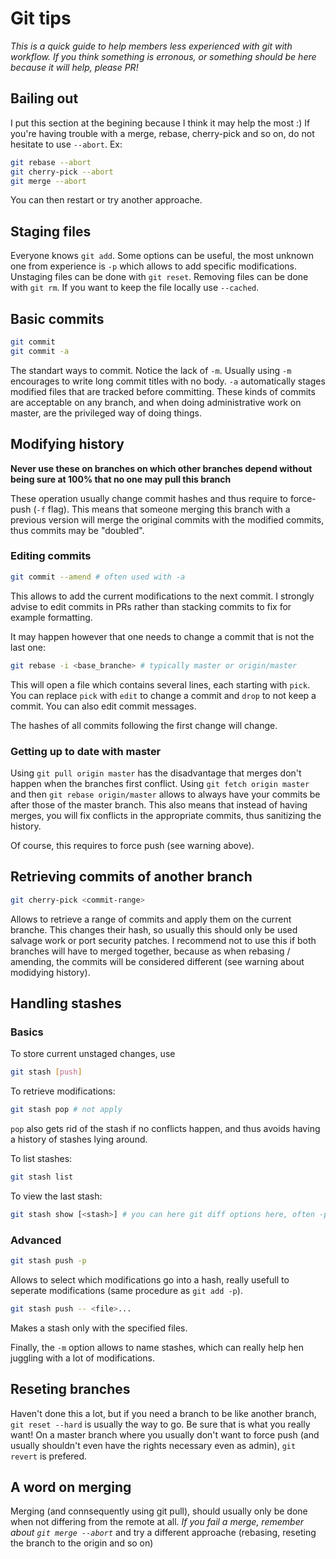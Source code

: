 # Git tips

*This is a quick guide to help members less experienced with git with workflow.*
*If you think something is erronous, or something should be here because it will help, please PR!*

## Bailing out

I put this section at the begining because I think it may help the most :)
If you're having trouble with a merge, rebase, cherry-pick and so on, do not hesitate to use `--abort`.
Ex:
```bash
git rebase --abort
git cherry-pick --abort
git merge --abort
```
You can then restart or try another approache.

## Staging files

Everyone knows `git add`.
Some options can be useful, the most unknown one from experience is `-p` which allows to add specific modifications.
Unstaging files can be done with `git reset`.
Removing files can be done with `git rm`. If you want to keep the file locally use `--cached`.

## Basic commits

```bash
git commit
git commit -a
```
The standart ways to commit. Notice the lack of `-m`.
Usually using `-m` encourages to write long commit titles with no body.
`-a` automatically stages modified files that are tracked before committing.
These kinds of commits are acceptable on any branch, and when doing administrative work on master, are the privileged way of doing things.

## Modifying history

**Never use these on branches on which other branches depend without being sure at 100% that no one may pull this branch**

These operation usually change commit hashes and thus require to force-push (`-f` flag).
This means that someone merging this branch with a previous version will merge the original commits with the modified commits, thus commits may be "doubled".

### Editing commits

```bash
git commit --amend # often used with -a
```
This allows to add the current modifications to the next commit.
I strongly advise to edit commits in PRs rather than stacking commits to fix for example formatting.


It may happen however that one needs to change a commit that is not the last one:
```bash
git rebase -i <base_branche> # typically master or origin/master
```
This will open a file which contains several lines, each starting with `pick`.
You can replace `pick` with `edit` to change a commit and `drop` to not keep a commit.
You can also edit commit messages.

The hashes of all commits following the first change will change.

### Getting up to date with master

Using `git pull origin master` has the disadvantage that merges don't happen when the branches first conflict.
Using `git fetch origin master` and then `git rebase origin/master` allows to always have your commits be after those of the master branch.
This also means that instead of having merges, you will fix conflicts in the appropriate commits, thus sanitizing the history.

Of course, this requires to force push (see warning above).

## Retrieving commits of another branch

```bash
git cherry-pick <commit-range>
```
Allows to retrieve a range of commits and apply them on the current branche.
This changes their hash, so usually this should only be used salvage work or port security patches.
I recommend not to use this if both branches will have to merged together, because as when rebasing / amending, the commits will be considered different (see warning about modidying history).

## Handling stashes

### Basics

To store current unstaged changes, use
```bash
git stash [push]
```

To retrieve modifications:
```bash
git stash pop # not apply
```
`pop` also gets rid of the stash if no conflicts happen, and thus avoids having a history of stashes lying around.

To list stashes:
```bash
git stash list
```

To view the last stash:
```bash
git stash show [<stash>] # you can here git diff options here, often -p to view in patch form
```

### Advanced

```bash
git stash push -p
```
Allows to select which modifications go into a hash, really usefull to seperate modifications (same procedure as `git add -p`).


```bash
git stash push -- <file>...
```
Makes a stash only with the specified files.

Finally, the `-m` option allows to name stashes, which can really help hen juggling with a lot of modifications.

## Reseting branches

Haven't done this a lot, but if you need a branch to be like another branch, `git reset --hard` is usually the way to go.
Be sure that is what you really want! On a master branch where you usually don't want to force push (and usually shouldn't even have the rights necessary even as admin), `git revert` is prefered.

## A word on merging

Merging (and connsequently using git pull), should usually only be done when not differing from the remote at all.
*If you fail a merge, remember about `git merge --abort`* and try a different approache (rebasing, reseting the branch to the origin and so on)
